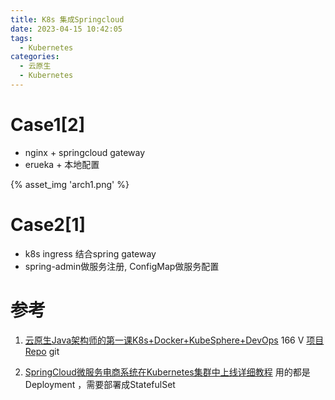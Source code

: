 ```yaml
---
title: K8s 集成Springcloud
date: 2023-04-15 10:42:05
tags:
  - Kubernetes
categories: 
  - 云原生
  - Kubernetes
---
```


<p></p>
<!-- more -->

#  Case1[2]
+ nginx + springcloud gateway  
+ erueka + 本地配置

{% asset_img  'arch1.png' %}

# Case2[1]
+ k8s ingress 结合spring gateway
+ spring-admin做服务注册, ConfigMap做服务配置

# 参考
1. [云原生Java架构师的第一课K8s+Docker+KubeSphere+DevOps](https://www.bilibili.com/video/BV13Q4y1C7hS/?p=166)  166  V 
   [项目Repo](https://github.com/www6v/spring-cloud-bookinfo/) git
   
2. [SpringCloud微服务电商系统在Kubernetes集群中上线详细教程](https://blog.csdn.net/web18484626332/article/details/126516371)
   用的都是Deployment ，需要部署成StatefulSet